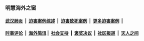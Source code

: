 
### 明慧海外之窗

####  [武汉肺炎](indexes/365.md?t=06101301) &nbsp;|&nbsp;  [迫害案例综述](indexes/328.md?t=06101301) &nbsp;|&nbsp; [迫害致死案例](indexes/277.md?t=06101301)  &nbsp;|&nbsp; [更多迫害案例](indexes/81.md?t=06101301)  &nbsp;|&nbsp; 
####  [时事评论](indexes/19.md?t=06101301) &nbsp;|&nbsp; [海外简讯](indexes/245.md?t=06101301)&nbsp;|&nbsp;  [社会支持](indexes/140.md?t=06101301) &nbsp;|&nbsp; [褒奖决议](indexes/282.md?t=06101301) &nbsp;|&nbsp; [社区报道](indexes/91.md?t=06101301)  &nbsp;|&nbsp; [天人之间](indexes/78.md?t=06101301) 

